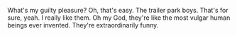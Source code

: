  What's my guilty pleasure? Oh, that's easy. The trailer park boys. That's for sure, yeah. I really like them. Oh my God, they're like the most vulgar human beings ever invented. They're extraordinarily funny.